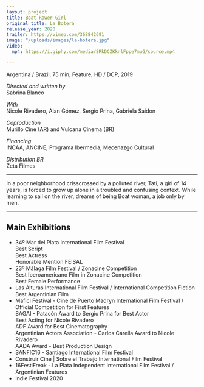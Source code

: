 ```yaml
---
layout: project
title: Boat Rower Girl
original_title: La Botera
release_year: 2020
trailer: https://vimeo.com/368842691
image: "/uploads/images/la-botera.jpg"
video:
  mp4: https://i.giphy.com/media/SRkDCZKknlFppe7muG/source.mp4

---
```

Argentina / Brazil, 75 min, Feature, HD / DCP, 2019

_Directed and written by_  
Sabrina Blanco

_With_  
Nicole Rivadero, Alan Gómez, Sergio Prina, Gabriela Saidon

_Coproduction_  
Murillo Cine (AR) and Vulcana Cinema (BR)

_Financing_  
INCAA, ANCINE, Programa Ibermedia, Mecenazgo Cultural

_Distribution BR_  
Zeta Filmes

***

In a poor neighborhood crisscrossed by a polluted river, Tati, a girl of 14 years, is forced to grow up alone in a troubled and confusing context. While learning to sail on the river, dreams of being Boat woman, a job only by men.

***

## Main Exhibitions

* 34º Mar del Plata International Film Festival  
  Best Script  
  Best Actress  
  Honorable Mention FEISAL
* 23º Málaga Film Festival /  Zonacine Competition  
  Best Iberoamericano Film in Zonacine Competition  
  Best Female Performance
* Las Alturas International Film Festival / International Competition Fiction  
  Best Argentinian Film
* Mafici Festival - Cine de Puerto Madryn International Film Festival /  Official Competition for First Features  
  SAGAI - Patacón Award to Sergio Prina for Best Actor  
  Best Acting for Nicole Rivadero  
  ADF  Award for Best Cinematography  
  Argentinian Actors Association - Carlos Carella Award to Nicole Rivadero  
  AADA Award - Best Production Design
* SANFIC16 - Santiago International Film Festival
* Construir Cine | Sobre el Trabajo International Film Festival
* 16FestiFreak - La Plata Independent International Film Festival / Argentinian Features
* Indie Festival 2020